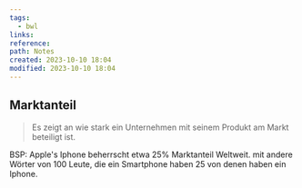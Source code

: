 ```yaml
---
tags:
  - bwl
links: 
reference: 
path: Notes
created: 2023-10-10 18:04
modified: 2023-10-10 18:04
---
```

## Marktanteil 

> Es zeigt an wie stark ein Unternehmen mit seinem Produkt am Markt beteiligt ist.

BSP: Apple's Iphone beherrscht etwa 25% Marktanteil Weltweit. mit andere Wörter von 100 Leute, die ein Smartphone haben 25 von denen haben ein Iphone. 